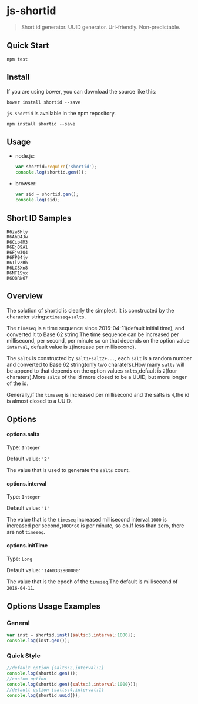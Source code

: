 # js-shortid

> Short id generator. UUID generator. Url-friendly. Non-predictable.

## Quick Start

```shell
npm test
```
	
## Install

If you are using bower, you can download the source like this:

```shell
bower install shortid --save
```

`js-shortid` is available in the npm repository.

```shell    
npm install shortid --save
```
	
## Usage

* node.js:

	```js
	var shortid=require('shortid');	
	console.log(shortid.gen());
	```
	
* browser:

	```js
	var sid = shortid.gen();
	console.log(sid);
	```
	
## Short ID Samples

```
R6zw8Hly
R6AhD4Jw
R6Cip4M3
R6Ej09A1
R6Fjw3Q4
R6FP04jv
R6IlvZRb
R6LCSXn8
R6NT1Syx
R6O8RN67
```
	
## Overview

The solution of shortid is clearly the simplest. It is constructed by the character strings:`timeseq`+`salts`.

The `timeseq` is a time sequence since 2016-04-11(default initial time), and converted it to Base 62 string.The time sequence can be increased per millisecond, per second, per minute so on that depends on the option value `interval`, default value is `1`(increase per millisecond).

The `salts` is constructed by `salt1+salt2+...`, each `salt` is a random number and converted to Base 62 string(only two charaters).How many `salts` will be append to that depends on the option values `salts`,default is `2`(four charaters).More `salts` of the id more closed to be a UUID, but more longer of the id.

Generally,if the `timeseq` is increased per millisecond and the salts is `4`,the id is almost closed to a UUID.

## Options

#### options.salts
Type: `Integer`

Default value: `'2'`

The value that is used to generate the `salts` count.

#### options.interval
Type: `Integer`

Default value: `'1'`

The value that is the `timeseq` increased millisecond interval.`1000` is increased per second,`1000*60` is per minute, so on.If less than zero, there are not `timeseq`.

#### options.initTime
Type: `Long`

Default value: `'1460332800000'`

The value that is the epoch of the `timeseq`.The default is millisecond of `2016-04-11`.

## Options Usage Examples
### General

```js
var inst = shortid.inst({salts:3,interval:1000});
console.log(inst.gen());
```

###	Quick Style

```js
//default option {salts:2,interval:1}
console.log(shortid.gen());
//custom option
console.log(shortid.gen({salts:3,interval:1000}));
//default option {salts:4,interval:1}
console.log(shortid.uuid());	
```